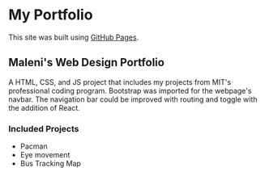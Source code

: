 # My Portfolio
This site was built using [GitHub Pages](https://mhernandez77.github.io/my_portfolio/).
## Maleni's Web Design Portfolio
A HTML, CSS, and JS project that includes my projects from MIT's professional coding program. Bootstrap was imported for the webpage's navbar. The navigation bar could be improved with routing and toggle with the addition of React.
### Included Projects
- Pacman
- Eye movement
- Bus Tracking Map
